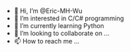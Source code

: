 - 👋 Hi, I’m @Eric-MH-Wu
- 👀 I’m interested in C/C# programming
- 🌱 I’m currently learning Python
- 💞️ I’m looking to collaborate on ...
- 📫 How to reach me ...

<!---
Eric-MH-Wu/Eric-MH-Wu is a ✨ special ✨ repository because its `README.md` (this file) appears on your GitHub profile.
You can click the Preview link to take a look at your changes.
--->
